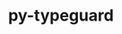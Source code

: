 ---
title: "py-typeguard"
layout: cache
categories: [package, develop]
meta: {"compilers": ["gcc@11.4.0", "gcc@9.4.0", "none"], "num_specs": 66, "num_specs_by_stack": {"e4s": 12, "e4s-neoverse-v2": 12, "e4s-neoverse_v1": 3, "e4s-oneapi": 3, "e4s-power": 1, "ml-darwin-aarch64-mps": 11, "ml-linux-aarch64-cpu": 12, "ml-linux-aarch64-cuda": 11, "ml-linux-x86_64-cpu": 12, "ml-linux-x86_64-cuda": 12, "root": 66}, "oss": ["sequoia", "ubuntu20.04", "ubuntu22.04", "ubuntu24.04"], "platforms": ["darwin", "linux"], "stacks": ["e4s", "e4s-neoverse-v2", "e4s-neoverse_v1", "e4s-oneapi", "e4s-power", "ml-darwin-aarch64-mps", "ml-linux-aarch64-cpu", "ml-linux-aarch64-cuda", "ml-linux-x86_64-cpu", "ml-linux-x86_64-cuda", "root"], "targets": ["aarch64", "neoverse_v1", "neoverse_v2", "ppc64le", "x86_64_v3"], "versions": ["2.13.3", "3.0.2"]}
spec_details: [{"compiler": "none", "hash": "2dj3tpuf4jrllqj3rywss7nkavthj2ev", "os": "ubuntu24.04", "platform": "linux", "size": "-", "stacks": ["ml-linux-x86_64-cpu", "ml-linux-x86_64-cuda", "root"], "target": "x86_64_v3", "variants": ["build_system=python_pip"], "versions": ["3.0.2"]}, {"compiler": "none", "hash": "2zem5imw5733dpbtc6q2zefazxnj3lrd", "os": "ubuntu22.04", "platform": "linux", "size": "-", "stacks": ["e4s", "root"], "target": "x86_64_v3", "variants": ["build_system=python_pip"], "versions": ["3.0.2"]}, {"compiler": "none", "hash": "3bvwba3g6xbwui3teevb3xqh66bmvl2j", "os": "sequoia", "platform": "darwin", "size": "-", "stacks": ["ml-darwin-aarch64-mps", "root"], "target": "aarch64", "variants": ["build_system=python_pip"], "versions": ["3.0.2"]}, {"compiler": "none", "hash": "3gc5ooxm2spdcsjly2jldqqjis6tvdzb", "os": "ubuntu22.04", "platform": "linux", "size": "-", "stacks": ["e4s", "root"], "target": "x86_64_v3", "variants": ["build_system=python_pip"], "versions": ["3.0.2"]}, {"compiler": "none", "hash": "3h42fo4jg3r6v4yjsg4qjmyvjy4tqslk", "os": "sequoia", "platform": "darwin", "size": "-", "stacks": ["ml-darwin-aarch64-mps", "root"], "target": "aarch64", "variants": ["build_system=python_pip"], "versions": ["3.0.2"]}, {"compiler": "none", "hash": "3zyy4gxcnaslpmi2oscxrexcxpb5g4ng", "os": "ubuntu24.04", "platform": "linux", "size": "-", "stacks": ["ml-linux-aarch64-cpu", "ml-linux-aarch64-cuda", "root"], "target": "aarch64", "variants": ["build_system=python_pip"], "versions": ["3.0.2"]}, {"compiler": "none", "hash": "4gguufanrbssm7fky22j4phzqhdgkuqp", "os": "ubuntu24.04", "platform": "linux", "size": "-", "stacks": ["ml-linux-x86_64-cpu", "ml-linux-x86_64-cuda", "root"], "target": "x86_64_v3", "variants": ["build_system=python_pip"], "versions": ["3.0.2"]}, {"compiler": "none", "hash": "4ocom7xonpnxvjbore4c2n2sjyybzikz", "os": "ubuntu24.04", "platform": "linux", "size": "-", "stacks": ["ml-linux-x86_64-cpu", "ml-linux-x86_64-cuda", "root"], "target": "x86_64_v3", "variants": ["build_system=python_pip"], "versions": ["3.0.2"]}, {"compiler": "none", "hash": "4vzpj6w4l4jc54lids3w2cm5rk63idpo", "os": "sequoia", "platform": "darwin", "size": "-", "stacks": ["ml-darwin-aarch64-mps", "root"], "target": "aarch64", "variants": ["build_system=python_pip"], "versions": ["3.0.2"]}, {"compiler": "none", "hash": "5rhjpi73gcfd3ff4prh6uynkbzx7thun", "os": "ubuntu24.04", "platform": "linux", "size": "-", "stacks": ["ml-linux-x86_64-cpu", "ml-linux-x86_64-cuda", "root"], "target": "x86_64_v3", "variants": ["build_system=python_pip"], "versions": ["3.0.2"]}, {"compiler": "none", "hash": "5xejibg43mexeo75ecobvgbbw56fldlt", "os": "ubuntu22.04", "platform": "linux", "size": "-", "stacks": ["e4s-oneapi", "root"], "target": "x86_64_v3", "variants": ["build_system=python_pip"], "versions": ["3.0.2"]}, {"compiler": "none", "hash": "6xjed7xirgrjseng5wz26dg3lzkkzuzk", "os": "ubuntu22.04", "platform": "linux", "size": "-", "stacks": ["e4s", "root"], "target": "x86_64_v3", "variants": ["build_system=python_pip"], "versions": ["3.0.2"]}, {"compiler": "none", "hash": "7wmkmmkfuhhuambbw7hjheeefuwlkghx", "os": "ubuntu24.04", "platform": "linux", "size": "-", "stacks": ["ml-linux-aarch64-cpu", "ml-linux-aarch64-cuda", "root"], "target": "aarch64", "variants": ["build_system=python_pip"], "versions": ["3.0.2"]}, {"compiler": "none", "hash": "axmmworrbxnmoakge5pztppplf6prr3x", "os": "ubuntu22.04", "platform": "linux", "size": "-", "stacks": ["e4s-neoverse-v2", "root"], "target": "neoverse_v2", "variants": ["build_system=python_pip"], "versions": ["3.0.2"]}, {"compiler": "none", "hash": "bzd4mojvgcclhvq5rbfkkgl2id6deuat", "os": "ubuntu22.04", "platform": "linux", "size": "-", "stacks": ["e4s", "root"], "target": "x86_64_v3", "variants": ["build_system=python_pip"], "versions": ["3.0.2"]}, {"compiler": "none", "hash": "c5k4wn3ixipveom6wcz2tku4rur6ksh3", "os": "ubuntu24.04", "platform": "linux", "size": "-", "stacks": ["ml-linux-x86_64-cpu", "ml-linux-x86_64-cuda", "root"], "target": "x86_64_v3", "variants": ["build_system=python_pip"], "versions": ["3.0.2"]}, {"compiler": "none", "hash": "ccyb54f62uro7bxo43xqhtq5qhyonjjo", "os": "ubuntu22.04", "platform": "linux", "size": "-", "stacks": ["e4s-neoverse-v2", "root"], "target": "neoverse_v2", "variants": ["build_system=python_pip"], "versions": ["3.0.2"]}, {"compiler": "none", "hash": "ceiwqyfx2fbe4bxy7trmwqdjq5nmgvnk", "os": "ubuntu24.04", "platform": "linux", "size": "-", "stacks": ["ml-linux-aarch64-cpu", "root"], "target": "aarch64", "variants": ["build_system=python_pip"], "versions": ["3.0.2"]}, {"compiler": "none", "hash": "cxzn72axx6pnsoaw4dezdcwjklb36kk3", "os": "ubuntu24.04", "platform": "linux", "size": "-", "stacks": ["ml-linux-x86_64-cpu", "ml-linux-x86_64-cuda", "root"], "target": "x86_64_v3", "variants": ["build_system=python_pip"], "versions": ["3.0.2"]}, {"compiler": "none", "hash": "cyo3wi7n5uleigur6a6535qhwqpyzga4", "os": "sequoia", "platform": "darwin", "size": "-", "stacks": ["ml-darwin-aarch64-mps", "root"], "target": "aarch64", "variants": ["build_system=python_pip"], "versions": ["3.0.2"]}, {"compiler": "none", "hash": "ddacdwh3sejb22hpysm4jsu2e6kltqd7", "os": "ubuntu22.04", "platform": "linux", "size": "-", "stacks": ["e4s", "root"], "target": "x86_64_v3", "variants": ["build_system=python_pip"], "versions": ["3.0.2"]}, {"compiler": "gcc@9.4.0", "hash": "dmyulejtq7dhidduqnq4a42hf3qsn2ki", "os": "ubuntu20.04", "platform": "linux", "size": "-", "stacks": ["e4s-power", "root"], "target": "ppc64le", "variants": ["build_system=python_pip"], "versions": ["2.13.3"]}, {"compiler": "none", "hash": "drqt7jqnbtddeckarg6zq3ukbst7bqts", "os": "ubuntu24.04", "platform": "linux", "size": "-", "stacks": ["ml-linux-x86_64-cpu", "ml-linux-x86_64-cuda", "root"], "target": "x86_64_v3", "variants": ["build_system=python_pip"], "versions": ["3.0.2"]}, {"compiler": "none", "hash": "eg7le7lt7ygkd63al77miwnamgasp6r4", "os": "sequoia", "platform": "darwin", "size": "-", "stacks": ["ml-darwin-aarch64-mps", "root"], "target": "aarch64", "variants": ["build_system=python_pip"], "versions": ["3.0.2"]}, {"compiler": "none", "hash": "fv5ltpfs5ucecyz2r255hbqzrlyzxynd", "os": "ubuntu24.04", "platform": "linux", "size": "-", "stacks": ["ml-linux-x86_64-cpu", "ml-linux-x86_64-cuda", "root"], "target": "x86_64_v3", "variants": ["build_system=python_pip"], "versions": ["3.0.2"]}, {"compiler": "none", "hash": "fvjw3ahscimvt5pjdvchgdpfq45jhkh7", "os": "ubuntu24.04", "platform": "linux", "size": "-", "stacks": ["ml-linux-aarch64-cpu", "ml-linux-aarch64-cuda", "root"], "target": "aarch64", "variants": ["build_system=python_pip"], "versions": ["3.0.2"]}, {"compiler": "none", "hash": "g75laa2fcvj7yyna3v6fjm6nie42wzat", "os": "ubuntu24.04", "platform": "linux", "size": "-", "stacks": ["ml-linux-aarch64-cpu", "ml-linux-aarch64-cuda", "root"], "target": "aarch64", "variants": ["build_system=python_pip"], "versions": ["3.0.2"]}, {"compiler": "none", "hash": "gqme2buh6b3sk3pl4lnkcbb2dlyqurd4", "os": "ubuntu24.04", "platform": "linux", "size": "-", "stacks": ["ml-linux-aarch64-cpu", "ml-linux-aarch64-cuda", "root"], "target": "aarch64", "variants": ["build_system=python_pip"], "versions": ["3.0.2"]}, {"compiler": "none", "hash": "gsllneiaw6i6xcp3blfjbfs3q7puymi4", "os": "ubuntu22.04", "platform": "linux", "size": "-", "stacks": ["e4s-oneapi", "root"], "target": "x86_64_v3", "variants": ["build_system=python_pip"], "versions": ["3.0.2"]}, {"compiler": "none", "hash": "gxvcckpk6qqlmdktfkqc7cpc5ivdpobs", "os": "sequoia", "platform": "darwin", "size": "-", "stacks": ["ml-darwin-aarch64-mps", "root"], "target": "aarch64", "variants": ["build_system=python_pip"], "versions": ["3.0.2"]}, {"compiler": "none", "hash": "h46na37kiqj34th6nxkl7d3qtgoxtjoz", "os": "ubuntu22.04", "platform": "linux", "size": "-", "stacks": ["e4s-neoverse-v2", "root"], "target": "neoverse_v2", "variants": ["build_system=python_pip"], "versions": ["3.0.2"]}, {"compiler": "none", "hash": "h5cr3fl7w3h3raib6so4knhlrvr5ffhy", "os": "ubuntu22.04", "platform": "linux", "size": "-", "stacks": ["e4s", "root"], "target": "x86_64_v3", "variants": ["build_system=python_pip"], "versions": ["3.0.2"]}, {"compiler": "none", "hash": "h5q7pvnv3pli76oj5cfzxvd2lgy4fghp", "os": "ubuntu24.04", "platform": "linux", "size": "-", "stacks": ["ml-linux-aarch64-cpu", "ml-linux-aarch64-cuda", "root"], "target": "aarch64", "variants": ["build_system=python_pip"], "versions": ["3.0.2"]}, {"compiler": "none", "hash": "hc43vynws36f3pkgrlnvggrt7zpvr2p6", "os": "ubuntu22.04", "platform": "linux", "size": "-", "stacks": ["e4s", "root"], "target": "x86_64_v3", "variants": ["build_system=python_pip"], "versions": ["3.0.2"]}, {"compiler": "none", "hash": "het6bx2dqu6q5oiguyx2pchvlbqz5na6", "os": "sequoia", "platform": "darwin", "size": "-", "stacks": ["ml-darwin-aarch64-mps", "root"], "target": "aarch64", "variants": ["build_system=python_pip"], "versions": ["3.0.2"]}, {"compiler": "none", "hash": "i3buqri2zixbpqp27v6vlz7cer6rj5rf", "os": "ubuntu24.04", "platform": "linux", "size": "-", "stacks": ["ml-linux-x86_64-cpu", "ml-linux-x86_64-cuda", "root"], "target": "x86_64_v3", "variants": ["build_system=python_pip"], "versions": ["3.0.2"]}, {"compiler": "none", "hash": "kl674giq6spa4cfpudphkrm77d436lkf", "os": "sequoia", "platform": "darwin", "size": "-", "stacks": ["ml-darwin-aarch64-mps", "root"], "target": "aarch64", "variants": ["build_system=python_pip"], "versions": ["3.0.2"]}, {"compiler": "none", "hash": "l6sscsfkpq5h2c6yaun4gizukita6tgi", "os": "ubuntu24.04", "platform": "linux", "size": "-", "stacks": ["ml-linux-x86_64-cpu", "ml-linux-x86_64-cuda", "root"], "target": "x86_64_v3", "variants": ["build_system=python_pip"], "versions": ["3.0.2"]}, {"compiler": "none", "hash": "lbb5a7choskmnmikv55sbrdm34vlwnbp", "os": "sequoia", "platform": "darwin", "size": "-", "stacks": ["ml-darwin-aarch64-mps", "root"], "target": "aarch64", "variants": ["build_system=python_pip"], "versions": ["3.0.2"]}, {"compiler": "none", "hash": "lmdkxrv3x5zf6omjmckd35q2pp7ryglq", "os": "ubuntu24.04", "platform": "linux", "size": "-", "stacks": ["ml-linux-aarch64-cpu", "ml-linux-aarch64-cuda", "root"], "target": "aarch64", "variants": ["build_system=python_pip"], "versions": ["3.0.2"]}, {"compiler": "none", "hash": "lwkphmwlcm5do5lw4md4fvsrgntl4mrs", "os": "sequoia", "platform": "darwin", "size": "-", "stacks": ["ml-darwin-aarch64-mps", "root"], "target": "aarch64", "variants": ["build_system=python_pip"], "versions": ["3.0.2"]}, {"compiler": "gcc@11.4.0", "hash": "m4comh6tlvgw3qzuocbfrkhqldrvfavn", "os": "ubuntu22.04", "platform": "linux", "size": "-", "stacks": ["e4s-neoverse_v1", "root"], "target": "neoverse_v1", "variants": ["build_system=python_pip"], "versions": ["2.13.3"]}, {"compiler": "none", "hash": "n4bw5p5glknvffbwvblhnyjodimlocry", "os": "ubuntu22.04", "platform": "linux", "size": "-", "stacks": ["e4s", "root"], "target": "x86_64_v3", "variants": ["build_system=python_pip"], "versions": ["3.0.2"]}, {"compiler": "none", "hash": "nuglmsrgxojrnp54fw35unuppup6m3nx", "os": "ubuntu22.04", "platform": "linux", "size": "-", "stacks": ["e4s-neoverse-v2", "root"], "target": "neoverse_v2", "variants": ["build_system=python_pip"], "versions": ["3.0.2"]}, {"compiler": "none", "hash": "p7bcrsbm3hmkywvo34tenxrtoanz2yhu", "os": "ubuntu24.04", "platform": "linux", "size": "-", "stacks": ["ml-linux-aarch64-cpu", "ml-linux-aarch64-cuda", "root"], "target": "aarch64", "variants": ["build_system=python_pip"], "versions": ["3.0.2"]}, {"compiler": "none", "hash": "pkx5ncfi6ulhkc3w7citnmu3ytn4naze", "os": "ubuntu24.04", "platform": "linux", "size": "-", "stacks": ["ml-linux-aarch64-cpu", "ml-linux-aarch64-cuda", "root"], "target": "aarch64", "variants": ["build_system=python_pip"], "versions": ["3.0.2"]}, {"compiler": "none", "hash": "pm3oaiud3tou4t7mv7unmsyadodd6vuf", "os": "ubuntu22.04", "platform": "linux", "size": "-", "stacks": ["e4s", "root"], "target": "x86_64_v3", "variants": ["build_system=python_pip"], "versions": ["3.0.2"]}, {"compiler": "none", "hash": "pmzt53ox6eshds5ji74sz2rptqdkolcm", "os": "ubuntu22.04", "platform": "linux", "size": "-", "stacks": ["e4s", "root"], "target": "x86_64_v3", "variants": ["build_system=python_pip"], "versions": ["3.0.2"]}, {"compiler": "none", "hash": "pqomkzp25afyx3ghvly26awdokxaru5v", "os": "ubuntu22.04", "platform": "linux", "size": "-", "stacks": ["e4s-neoverse-v2", "root"], "target": "neoverse_v2", "variants": ["build_system=python_pip"], "versions": ["3.0.2"]}, {"compiler": "none", "hash": "pqrwecklbn2lo4m4c3cz7kpr65et3msc", "os": "sequoia", "platform": "darwin", "size": "-", "stacks": ["ml-darwin-aarch64-mps", "root"], "target": "aarch64", "variants": ["build_system=python_pip"], "versions": ["3.0.2"]}, {"compiler": "none", "hash": "puucgzmtz3ck7lueo24ge5avkyrp2cow", "os": "ubuntu22.04", "platform": "linux", "size": "-", "stacks": ["e4s-neoverse-v2", "root"], "target": "neoverse_v2", "variants": ["build_system=python_pip"], "versions": ["3.0.2"]}, {"compiler": "none", "hash": "qcug6hz356zjw5gsbektu7jhwesfaqes", "os": "ubuntu24.04", "platform": "linux", "size": "-", "stacks": ["ml-linux-x86_64-cpu", "ml-linux-x86_64-cuda", "root"], "target": "x86_64_v3", "variants": ["build_system=python_pip"], "versions": ["3.0.2"]}, {"compiler": "none", "hash": "s6d4jryqbqdi2phrtmq55cnkysvfzpu2", "os": "ubuntu24.04", "platform": "linux", "size": "-", "stacks": ["ml-linux-aarch64-cpu", "ml-linux-aarch64-cuda", "root"], "target": "aarch64", "variants": ["build_system=python_pip"], "versions": ["3.0.2"]}, {"compiler": "none", "hash": "sb3zydx3dtz5cbafl2fz2yawlcvrq7wq", "os": "ubuntu22.04", "platform": "linux", "size": "-", "stacks": ["e4s-neoverse-v2", "root"], "target": "neoverse_v2", "variants": ["build_system=python_pip"], "versions": ["3.0.2"]}, {"compiler": "none", "hash": "smnxciaxd6t74wzci7pxzm35yzzk5zxi", "os": "ubuntu22.04", "platform": "linux", "size": "-", "stacks": ["e4s-neoverse-v2", "root"], "target": "neoverse_v2", "variants": ["build_system=python_pip"], "versions": ["3.0.2"]}, {"compiler": "none", "hash": "u7566m2r7b3dv5wlk25fss6e44gbwox3", "os": "ubuntu22.04", "platform": "linux", "size": "-", "stacks": ["e4s-neoverse-v2", "root"], "target": "neoverse_v2", "variants": ["build_system=python_pip"], "versions": ["3.0.2"]}, {"compiler": "none", "hash": "uj57uvetsbcgowfnsdhdkvitnigt5kom", "os": "ubuntu22.04", "platform": "linux", "size": "-", "stacks": ["e4s", "root"], "target": "x86_64_v3", "variants": ["build_system=python_pip"], "versions": ["3.0.2"]}, {"compiler": "none", "hash": "uszbtegl5vo2mjhkvtl2ee24j5caqwt5", "os": "ubuntu22.04", "platform": "linux", "size": "-", "stacks": ["e4s-neoverse-v2", "root"], "target": "neoverse_v2", "variants": ["build_system=python_pip"], "versions": ["3.0.2"]}, {"compiler": "none", "hash": "v57hfhp5avcw5zagrohxfz473fssjq3o", "os": "ubuntu24.04", "platform": "linux", "size": "-", "stacks": ["ml-linux-x86_64-cpu", "ml-linux-x86_64-cuda", "root"], "target": "x86_64_v3", "variants": ["build_system=python_pip"], "versions": ["3.0.2"]}, {"compiler": "none", "hash": "vsi4f5fdeww7gzb5exw3m2ec4rzz5zmx", "os": "ubuntu22.04", "platform": "linux", "size": "-", "stacks": ["e4s", "root"], "target": "x86_64_v3", "variants": ["build_system=python_pip"], "versions": ["3.0.2"]}, {"compiler": "gcc@11.4.0", "hash": "wubv7a63wfmt4fotd7et63ynv4x3wfbi", "os": "ubuntu22.04", "platform": "linux", "size": "-", "stacks": ["e4s-neoverse_v1", "root"], "target": "neoverse_v1", "variants": ["build_system=python_pip"], "versions": ["2.13.3"]}, {"compiler": "none", "hash": "xpv3jo5mjigoppc5yqgzrcpe3iozpkp7", "os": "ubuntu24.04", "platform": "linux", "size": "-", "stacks": ["ml-linux-aarch64-cpu", "ml-linux-aarch64-cuda", "root"], "target": "aarch64", "variants": ["build_system=python_pip"], "versions": ["3.0.2"]}, {"compiler": "gcc@11.4.0", "hash": "y2w7hchtv3ad32odxaeysueh253wpdzn", "os": "ubuntu22.04", "platform": "linux", "size": "-", "stacks": ["e4s-neoverse_v1", "root"], "target": "neoverse_v1", "variants": ["build_system=python_pip"], "versions": ["2.13.3"]}, {"compiler": "none", "hash": "y7w6lnt2tutkcw5ryh2dstkvm3ro5pvz", "os": "ubuntu22.04", "platform": "linux", "size": "-", "stacks": ["e4s-neoverse-v2", "root"], "target": "neoverse_v2", "variants": ["build_system=python_pip"], "versions": ["3.0.2"]}, {"compiler": "none", "hash": "yesslshws67svlwtxymgqwar7bgwdqxe", "os": "ubuntu22.04", "platform": "linux", "size": "-", "stacks": ["e4s-oneapi", "root"], "target": "x86_64_v3", "variants": ["build_system=python_pip"], "versions": ["3.0.2"]}, {"compiler": "none", "hash": "zftemkvztddwqv7ellprhf7ykxzoor74", "os": "ubuntu22.04", "platform": "linux", "size": "-", "stacks": ["e4s-neoverse-v2", "root"], "target": "neoverse_v2", "variants": ["build_system=python_pip"], "versions": ["3.0.2"]}]
---